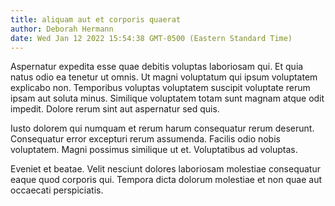 ```yaml
---
title: aliquam aut et corporis quaerat
author: Deborah Hermann
date: Wed Jan 12 2022 15:54:38 GMT-0500 (Eastern Standard Time)
---
```

Aspernatur expedita esse quae debitis voluptas laboriosam qui. Et quia natus odio ea tenetur ut omnis. Ut magni voluptatum qui ipsum voluptatem explicabo non. Temporibus voluptas voluptatem suscipit voluptate rerum ipsam aut soluta minus. Similique voluptatem totam sunt magnam atque odit impedit. Dolore rerum sint aut aspernatur sed quis.

 Iusto dolorem qui numquam et rerum harum consequatur rerum deserunt. Consequatur error excepturi rerum assumenda. Facilis odio nobis voluptatem. Magni possimus similique ut et. Voluptatibus ad voluptas.

 Eveniet et beatae. Velit nesciunt dolores laboriosam molestiae consequatur eaque quod corporis qui. Tempora dicta dolorum molestiae et non quae aut occaecati perspiciatis.